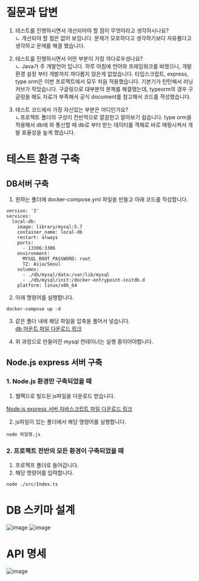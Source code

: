 
# 질문과 답변
1. 테스트를 진행하시면서 개선되어야 할 점이 무엇이라고 생각하시나요?  
ㄴ 개선되야 할 점은 없어 보입니다. 문제가 모호하다고 생각하기보다 자유롭다고 생각하고 문제를 해결 했습니다.   

2. 테스트를 진행하시면서 어떤 부분이 가장 까다로우셨나요?  
ㄴ Java가 주 개발언어 입니다. 하루 아침에 언어와 프레임워크를 바꿨으니, 개발 환경 설정 부터 개발까지 까다롭지 않은게 없었습니다. 타입스크립트, express, type orm은 이번 프로젝트에서 모두 처음 적용했습니다. 기본기가 탄탄해서 러닝커브가 작았습니다. 구글링으로 대부분의 문제를 해결했는데, typeorm의 경우 구글링을 해도 자료가 부족해서 공식 document를 참고해서 코드를 작성했습니다.

3. 테스트 코드에서 가장 자신있는 부분은 어디인가요?  
ㄴ프로젝트 폴더의 구성이 전반적으로 깔끔한고 알아보기 쉽습니다. type orm을 적용해서 db에 와 통신할 때 db로 부터 받는 데이터를 객체로 바로 매핑시켜서 개발 효율성을 높게 했습니다. 

# 테스트 환경 구축
## DB서버 구축
1. 원하는 폴더에 docker-compose.yml 파일을 만들고 아래 코드를 작성합니다.

```
version: '3'
services:
  local-db:
    image: library/mysql:5.7
    container_name: local-db
    restart: always
    ports:
      - 13306:3306
    environment:
      MYSQL_ROOT_PASSWORD: root
      TZ: Asia/Seoul
    volumes:
      - ./db/mysql/data:/var/lib/mysql
      - ./db/mysql/init:/docker-entrypoint-initdb.d
    platform: linux/x86_64
```

2. 아래 명령어를 실행합니다.

```
docker-compose up -d
```

3. 같은 폴더 내에 해당 파일을 압축을 풀어서 넣습니다.  
[db 마운트 파일 다운로드 링크]()

4. 위 과정으로 만들어진 mysql 컨테이너는 실행 중이어야합니다.

## Node.js express 서버 구축
### 1. Node.js 환경만 구축되었을 때
1. 웹팩으로 빌드된 js파일을 다운로드 받습니다.  

[Node.js express 서버 자바스크립트 파일 다운로드 링크]()

2. js파일이 있는 폴더에서 해당 명령어를 실행합니다.

```
node 파일명.js
```
### 2. 프로젝트 전반의 모든 환경이 구축되었을 때
1. 프로젝프 폴더로 들어갑니다.
2. 해당 명령어를 입력합니다.
```
node ./src/Index.ts
```

# DB 스키마 설계
![image](https://user-images.githubusercontent.com/35298140/179865585-53b40804-7a3b-4454-b2b4-4e3954df9acb.png)
![image](https://user-images.githubusercontent.com/35298140/179865723-82e1d543-222e-4d4f-ad9b-b0824f4a087b.png)

# API 명세
![image](https://user-images.githubusercontent.com/35298140/179866885-50037d91-fa3a-411c-8d1b-3bccc9af2723.png)
